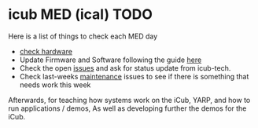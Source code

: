 # icub MED (ical) TODO

Here is a list of things to check each MED day

- [check hardware](hardware_check.md)
- Update Firmware and Software following the guide [here](https://github.com/event-driven-robotics/event-driven-robotics.github.io/blob/master/resources/firmwareUpdateREADME.md)
- Check the open [issues](https://github.com/robotology/icub-tech-support/issues?q=is%3Aissue+is%3Aopen+label%3AiCubGenova02+) and ask for status update from icub-tech.
- Check last-weeks [maintenance](https://github.com/event-driven-robotics/event-driven-demos/issues) issues to see if there is something that needs work this week

Afterwards, for teaching how systems work on the iCub, YARP, and how to run applications / demos, As well as developing further the demos for the iCub.
